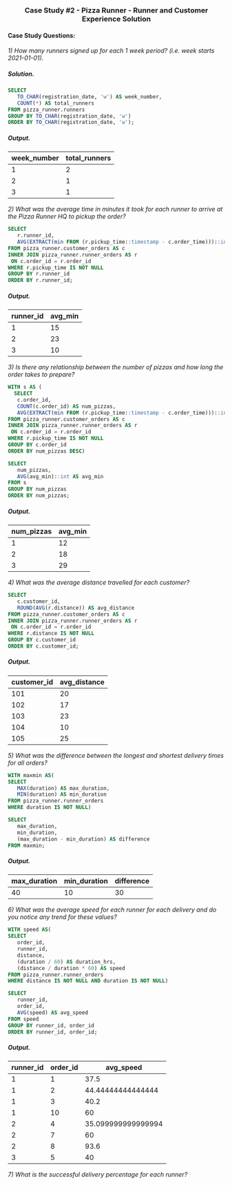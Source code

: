 ### <p align="center" style="margin-top: 0px;">  Case Study #2 - Pizza Runner - Runner and Customer Experience Solution

#### Case Study Questions:

*1) How many runners signed up for each 1 week period? (i.e. week starts 2021-01-01).*
##### Solution.
```sql
SELECT
   TO_CHAR(registration_date, 'w') AS week_number,
   COUNT(*) AS total_runners
FROM pizza_runner.runners
GROUP BY TO_CHAR(registration_date, 'w')
ORDER BY TO_CHAR(registration_date, 'w');
```
##### Output.
| week_number | total_runners |
| ----------- | ------------- |
| 1           | 2             |
| 2           | 1             |
| 3           | 1             |


*2) What was the average time in minutes it took for each runner to arrive at the Pizza Runner HQ to pickup the order?*
```sql
SELECT 
   r.runner_id,
   AVG(EXTRACT(min FROM (r.pickup_time::timestamp - c.order_time)))::int AS avg_min 
FROM pizza_runner.customer_orders AS c
INNER JOIN pizza_runner.runner_orders AS r
 ON c.order_id = r.order_id
WHERE r.pickup_time IS NOT NULL
GROUP BY r.runner_id
ORDER BY r.runner_id;
```
##### Output.
| runner_id | avg_min |
| --------- | ------- |
| 1         | 15      |
| 2         | 23      |
| 3         | 10      |


*3) Is there any relationship between the number of pizzas and how long the order takes to prepare?*
```sql
WITH s AS (
  SELECT 
   c.order_id,
   COUNT(c.order_id) AS num_pizzas,
   AVG(EXTRACT(min FROM (r.pickup_time::timestamp - c.order_time)))::int AS avg_min 
FROM pizza_runner.customer_orders AS c
INNER JOIN pizza_runner.runner_orders AS r
 ON c.order_id = r.order_id
WHERE r.pickup_time IS NOT NULL
GROUP BY c.order_id
ORDER BY num_pizzas DESC)

SELECT 
   num_pizzas,
   AVG(avg_min)::int AS avg_min
FROM s
GROUP BY num_pizzas
ORDER BY num_pizzas;
```
##### Output.
| num_pizzas | avg_min |
| ---------- | ------- |
| 1          | 12      |
| 2          | 18      |
| 3          | 29      |


*4) What was the average distance travelled for each customer?*
```sql
SELECT 
   c.customer_id,
   ROUND(AVG(r.distance)) AS avg_distance 
FROM pizza_runner.customer_orders AS c
INNER JOIN pizza_runner.runner_orders AS r
 ON c.order_id = r.order_id
WHERE r.distance IS NOT NULL
GROUP BY c.customer_id
ORDER BY c.customer_id;
```
##### Output.
| customer_id | avg_distance |
| ---------- | ------- |
| 101          | 20      |
| 102          | 17      |
| 103          | 23      |
| 104          | 10      |
| 105          | 25      |

*5) What was the difference between the longest and shortest delivery times for all orders?*
```sql
WITH maxmin AS(
SELECT 
   MAX(duration) AS max_duration,
   MIN(duration) AS min_duration
FROM pizza_runner.runner_orders
WHERE duration IS NOT NULL)

SELECT
   max_duration,
   min_duration,
   (max_duration - min_duration) AS difference
FROM maxmin;
```
##### Output.
| max_duration | min_duration | difference |
| ---------- | ------- |------- |
| 40          | 10      | 30    |

*6) What was the average speed for each runner for each delivery and do you notice any trend for these values?*
```sql
WITH speed AS(
SELECT 
   order_id,
   runner_id,
   distance,
   (duration / 60) AS duration_hrs,
   (distance / duration * 60) AS speed
FROM pizza_runner.runner_orders
WHERE distance IS NOT NULL AND duration IS NOT NULL)

SELECT 
   runner_id,
   order_id,
   AVG(speed) AS avg_speed
FROM speed
GROUP BY runner_id, order_id
ORDER BY runner_id, order_id;
```
##### Output.
| runner_id | order_id | avg_speed          |
| --------- | -------- | ------------------ |
| 1         | 1        | 37.5               |
| 1         | 2        | 44.44444444444444  |
| 1         | 3        | 40.2               |
| 1         | 10       | 60                 |
| 2         | 4        | 35.099999999999994 |
| 2         | 7        | 60                 |
| 2         | 8        | 93.6               |
| 3         | 5        | 40                 |

*7) What is the successful delivery percentage for each runner?*

